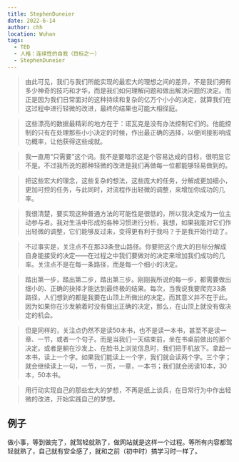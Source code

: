 ```yaml
---
title: StephenDuneier
date: 2022-6-14
author: chh
location: Wuhan
tags:
  - TED
  - 人格：连续性的自我（目标之一）
  - StephenDuneier
---
```


> 由此可见，我们与我们所能实现的最宏大的理想之间的差异，不是我们拥有多少神奇的技巧和才华，而是我们如何理解问题和做出解决问题的决定。而正是因为我们日常面对的这种持续和复杂的亿万个小小的决定，就算我们在这过程中进行轻微的改进，最终的结果也可能大相径庭。

> 这些漂亮的数据最精彩的地方在于：诺瓦克是没有办法控制它们的。他能控制的只有在处理那些小小决定的时候，作出最正确的选择，以便间接影响成功概率，让他获得这些成就。

> 我一直用“只需要”这个词。我不是要暗示这是个容易达成的目标，很明显它不是。不过我所说的那种轻微的改进是我们再做每一位都能够轻易做到的。

> 把这些宏大的理念，这些复杂的想法，这些庞大的任务，分解成更加细小，更加可控的任务，与此同时，对流程作出轻微的调整，来增加你成功的几率。

> 我很清楚，要实现这种普通方法的可能性是很低的，所以我决定成为一位主动参与者。我对生活中形成的各种习惯进行分析，我想，如果我能对它们作出轻微的调整，它们能够反过来，变得更有利于我吗？于是我开始行动了。

> 不过事实是，关注点不在那33条登山路径。你要把这个庞大的目标分解成自身能接受的决定——在过程之中我们要做对的决定来增加我们成功的几率。关注点不是在每一条路径，而是每一个细小的决定。

> 踏出第一步，踏出第二步，踏出第三步。刚刚我所说的每一步，都需要做出细小的、正确的抉择才能达到最终极的结果。每次，当我说我要爬完33条路径，人们想到的都是我要在山顶上所做出的决定。而其意义并不在于此。因为如果你在沙发躺着时没有做出正确的决定，那么，在山顶上就没有做决定的机会。

> 但是同样的，关注点仍然不是读50本书，也不是读一本书，甚至不是读一章、一节，或者一个句子。而是当我们一天结束前，坐在书桌前做出的那个决定。或者是躺在沙发上、在脸书上浏览信息时，我们把手机放下。拿起一本书，读上一个字。如果我们能读上一个字，我们就会读两个字。三个字；就会继续读上一句，一节，一页，一章，一本书；我们就会阅读10本，30本，50本书。

> 用行动实现自己的那些宏大的梦想，不再是纸上谈兵，在日常行为中作出轻微的改进，开始实践自己的梦想。

## 例子

做小事，等到做完了，就驾轻就熟了，做网站就是这样一个过程。等所有内容都驾轻就熟了，自己就有安全感了，就和之前（初中时）搞学习时一样了。
